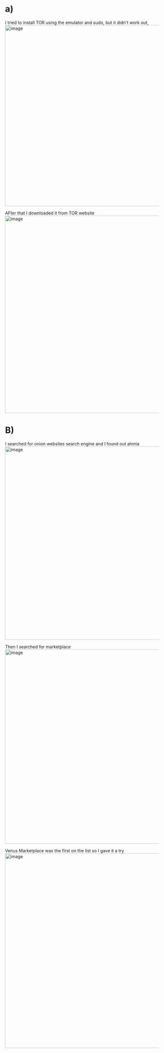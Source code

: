 # a)
I tried to install TOR using the emulator and sudo, but it didn't work out,
<img width="593" alt="image" src="https://github.com/AlyElmeaty/Informationsecurity/assets/142783003/e27545d5-4ba4-43ca-a507-4c518a603bd4">

AFter that I downloaded it from TOR website  
<img width="647" alt="image" src="https://github.com/AlyElmeaty/Informationsecurity/assets/142783003/e0e20aa6-3a67-4329-9f83-56d1b909074b">

# B)
I searched for onion websites search engine and I found out ahmia  
<img width="634" alt="image" src="https://github.com/AlyElmeaty/Informationsecurity/assets/142783003/1141f474-aec8-4aa7-b252-fc6ca9fcb442">

Then I searched for marketplace  
<img width="637" alt="image" src="https://github.com/AlyElmeaty/Informationsecurity/assets/142783003/cacce40c-18e3-4fe8-9900-d276d6492de6">

Venus Marketplace was the first on the list so I gave it a try
<img width="638" alt="image" src="https://github.com/AlyElmeaty/Informationsecurity/assets/142783003/c3f15d69-028d-4e2a-9f41-628b72376ce2">

  
